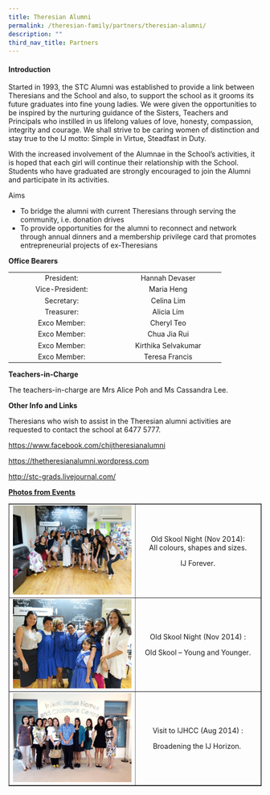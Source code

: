 ```yaml
---
title: Theresian Alumni
permalink: /theresian-family/partners/theresian-alumni/
description: ""
third_nav_title: Partners
---
```

<h4><strong>Introduction</strong></h4>
<p>Started in 1993, the STC Alumni was established to provide a link between Theresians and the School and also, to support the school as it grooms its future graduates into fine young ladies. We were given the opportunities to be inspired by the nurturing guidance of the Sisters, Teachers and Principals who instilled in us lifelong values of love, honesty, compassion, integrity and courage. We shall strive to be caring women of distinction and stay true to the IJ motto: Simple in Virtue, Steadfast in Duty.</p>
<p>With the increased involvement of the Alumnae in the School&rsquo;s activities, it is hoped that each girl will continue their relationship with the School. Students who have graduated are strongly encouraged to join the Alumni and participate in its activities.</p>
<p>Aims</p>
<ul>
<li>To bridge the alumni with current Theresians through serving the community, i.e. donation drives</li>
<li>To provide opportunities for the alumni to reconnect and network through annual dinners and a membership privilege card that promotes entrepreneurial projects of ex-Theresians</li>
</ul>
<p><strong>Office Bearers</strong></p>
<table>
<tbody>
<tr>
<td style="text-align: center;" width="198">President:</td>
<td style="text-align: center;" width="198">Hannah Devaser</td>
</tr>
<tr>
<td style="text-align: center;" width="198">Vice-President:</td>
<td style="text-align: center;" width="198">Maria Heng</td>
</tr>
<tr>
<td style="text-align: center;" width="198">Secretary:</td>
<td style="text-align: center;" width="198">Celina Lim</td>
</tr>
<tr>
<td style="text-align: center;" width="198">Treasurer:</td>
<td style="text-align: center;" width="198">Alicia Lim</td>
</tr>
<tr>
<td style="text-align: center;" width="198">Exco Member:</td>
<td style="text-align: center;" width="198">Cheryl Teo</td>
</tr>
<tr>
<td style="text-align: center;" width="198">Exco Member:</td>
<td style="text-align: center;" width="198">Chua Jia Rui</td>
</tr>
<tr>
<td style="text-align: center;" width="198">Exco Member:</td>
<td style="text-align: center;" width="198">Kirthika Selvakumar</td>
</tr>
<tr>
<td style="text-align: center;" width="198">Exco Member:</td>
<td style="text-align: center;" width="198">Teresa Francis</td>
</tr>
</tbody>
</table>
<p><strong>Teachers-in-Charge</strong></p>
<p>The teachers-in-charge are Mrs Alice Poh and Ms Cassandra Lee.</p>
<p><strong>Other Info and Links</strong></p>
<p>Theresians who wish to assist in the Theresian alumni activities are requested to contact the school at 6477&nbsp;5777.</p>
<p><a href="https://www.facebook.com/chijtheresianalumni">https://www.facebook.com/chijtheresianalumni</a></p>
<p><a href="https://thetheresianalumni.wordpress.com/">https://thetheresianalumni.wordpress.com</a></p>
<p><a href="http://stc-grads.livejournal.com/">http://stc-grads.livejournal.com/</a></p>
<p><strong><u>Photos from Events</u></strong></p>
<table style="border-collapse: collapse; width: 100%;" border="1">
<tbody>
<tr>
<td style="width: 50%;"><img src="/images/alum1.jpg"></td>
<td style="width: 50%;">
<p style="text-align: center;">Old Skool Night (Nov 2014):<br />All colours, shapes and sizes.</p>
<p class="" style="text-align: center;">IJ Forever.</p>
</td>
</tr>
<tr>
<td style="width: 50%;"><img src="/images/alum2.jpg"></td>
<td style="width: 50%;">
<p class="" style="text-align: center;">Old Skool Night&nbsp;(Nov 2014)&nbsp;:</p>
<p class="" style="text-align: center;">Old Skool &ndash; Young and Younger.</p>
</td>
</tr>
<tr>
<td style="width: 50%;"><img src="/images/alum3.jpg"></td>
<td style="width: 50%;">
<p class="" style="text-align: center;">Visit to IJHCC (Aug 2014) :</p>
<p class="" style="text-align: center;">Broadening the IJ Horizon.&nbsp;</p>
</td>
</tr>
</tbody>
</table>